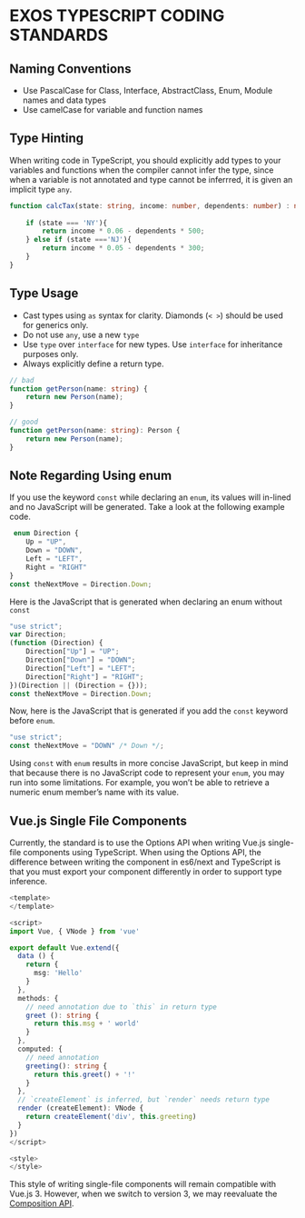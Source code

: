 # EXOS TYPESCRIPT CODING STANDARDS

## Naming Conventions
* Use PascalCase for Class, Interface, AbstractClass, Enum, Module names and data types
* Use camelCase for variable and function names

## Type Hinting

When writing code in TypeScript, you should explicitly add types to your variables and functions when the compiler cannot infer the type, since when a variable is not annotated and type cannot be inferrred, it is given an implicit type `any`.

````typescript
function calcTax(state: string, income: number, dependents: number) : number {
 
    if (state === 'NY'){
        return income * 0.06 - dependents * 500;
    } else if (state ==='NJ'){
        return income * 0.05 - dependents * 300;
    }
}
````
## Type Usage
* Cast types using `as` syntax for clarity.  Diamonds (`< >`) should be used for generics only.
* Do not use `any`, use a new `type` 
* Use `type` over `interface` for new types.  Use `interface` for inheritance purposes only.  
* Always explicitly define a return type.
```typescript
// bad
function getPerson(name: string) {
    return new Person(name);
}

// good
function getPerson(name: string): Person {
    return new Person(name);
}
```
## Note Regarding Using enum
If you use the keyword `const` while declaring an `enum`, its values will in-lined and no JavaScript will be generated.  Take a look at the following example code.
```typescript
 enum Direction {
    Up = "UP",
    Down = "DOWN",
    Left = "LEFT",
    Right = "RIGHT"
}
const theNextMove = Direction.Down;
```

Here is the JavaScript that is generated when declaring an enum without `const`
````typescript
"use strict";
var Direction;
(function (Direction) {
    Direction["Up"] = "UP";
    Direction["Down"] = "DOWN";
    Direction["Left"] = "LEFT";
    Direction["Right"] = "RIGHT";
})(Direction || (Direction = {}));
const theNextMove = Direction.Down;
````
Now, here is the JavaScript that is generated if you add the `const` keyword before `enum`.
````typescript
"use strict";
const theNextMove = "DOWN" /* Down */;
````
Using `const` with `enum` results in more concise JavaScript, but keep in mind that because there is no JavaScript code to represent your `enum`, you may run into some limitations. For example, you won’t be able to retrieve a numeric enum member’s name with its value.
## Vue.js Single File Components

Currently, the standard is to use the Options API when writing Vue.js single-file components using TypeScript.  When using the Options API, the difference between writing the component in es6/next and TypeScript is that you must export your component differently in order to support type inference.

```typescript
<template>
</template>

<script>
import Vue, { VNode } from 'vue'

export default Vue.extend({
  data () {
    return {
      msg: 'Hello'
    }
  },
  methods: {
    // need annotation due to `this` in return type
    greet (): string {
      return this.msg + ' world'
    }
  },
  computed: {
    // need annotation
    greeting(): string {
      return this.greet() + '!'
    }
  },
  // `createElement` is inferred, but `render` needs return type
  render (createElement): VNode {
    return createElement('div', this.greeting)
  }
})
</script>

<style>
</style>
```
This style of writing single-file components will remain compatible with Vue.js 3.  However, when we switch to version 3, we may reevaluate the [Composition API](https://vue-composition-api-rfc.netlify.com/).  
